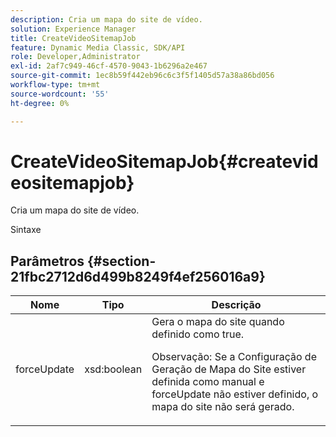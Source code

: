 ```yaml
---
description: Cria um mapa do site de vídeo.
solution: Experience Manager
title: CreateVideoSitemapJob
feature: Dynamic Media Classic, SDK/API
role: Developer,Administrator
exl-id: 2af7c949-46cf-4570-9043-1b6296a2e467
source-git-commit: 1ec8b59f442eb96c6c3f5f1405d57a38a86bd056
workflow-type: tm+mt
source-wordcount: '55'
ht-degree: 0%

---
```


# CreateVideoSitemapJob{#createvideositemapjob}

Cria um mapa do site de vídeo.

Sintaxe

## Parâmetros {#section-21fbc2712d6d499b8249f4ef256016a9}

<table id="table_7B459A9D55CE49A38D8A77CBD229033A"> 
 <thead> 
  <tr> 
   <th colname="col1" class="entry"> Nome </th> 
   <th colname="col2" class="entry"> Tipo </th> 
   <th colname="col3" class="entry"> Descrição </th> 
  </tr> 
 </thead>
 <tbody> 
  <tr> 
   <td colname="col1"> <span class="codeph"> <span class="varname"> forceUpdate</span> </span> </td> 
   <td colname="col2"> <span class="codeph"> xsd:boolean</span> </td> 
   <td colname="col3">Gera o mapa do site quando definido como <span class="codeph"> true</span>. <p><p>Observação: Se a Configuração de Geração de Mapa do Site estiver definida como manual e <span class="codeph"> forceUpdate</span> não estiver definido, o mapa do site não será gerado. </p></p></td> 
  </tr> 
 </tbody> 
</table>
